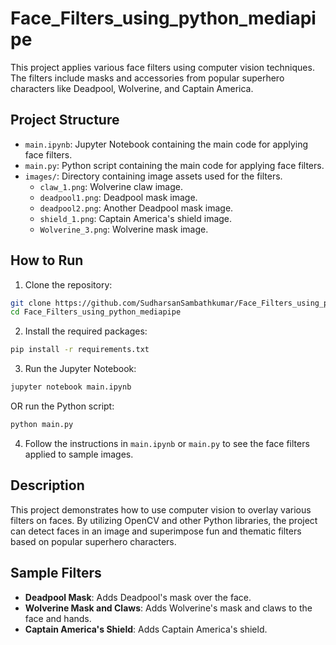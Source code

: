 # Face_Filters_using_python_mediapipe

This project applies various face filters using computer vision techniques. The filters include masks and accessories from popular superhero characters like Deadpool, Wolverine, and Captain America.

## Project Structure
- `main.ipynb`: Jupyter Notebook containing the main code for applying face filters.
- `main.py`: Python script containing the main code for applying face filters.
- `images/`: Directory containing image assets used for the filters.
  - `claw_1.png`: Wolverine claw image.
  - `deadpool1.png`: Deadpool mask image.
  - `deadpool2.png`: Another Deadpool mask image.
  - `shield_1.png`: Captain America's shield image.
  - `Wolverine_3.png`: Wolverine mask image.

## How to Run
1. Clone the repository:
```bash
git clone https://github.com/SudharsanSambathkumar/Face_Filters_using_python_mediapipe.git
cd Face_Filters_using_python_mediapipe
```

2. Install the required packages:
```bash
pip install -r requirements.txt
```

3. Run the Jupyter Notebook:
```bash
jupyter notebook main.ipynb
```
   OR run the Python script:
```bash
python main.py
```

4. Follow the instructions in `main.ipynb` or `main.py` to see the face filters applied to sample images.

## Description
This project demonstrates how to use computer vision to overlay various filters on faces. By utilizing OpenCV and other Python libraries, the project can detect faces in an image and superimpose fun and thematic filters based on popular superhero characters.

## Sample Filters
- **Deadpool Mask**: Adds Deadpool's mask over the face.
- **Wolverine Mask and Claws**: Adds Wolverine's mask and claws to the face and hands.
- **Captain America's Shield**: Adds Captain America's shield.
